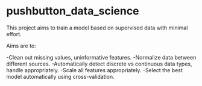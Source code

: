 pushbutton_data_science
=======================

This project aims to train a model based on supervised data with minimal effort.

Aims are to:

  -Clean out missing values, uninformative features.
  -Normalize data between different sources.
  -Automatically detect discrete vs continuous data types, handle appropriately.
  -Scale all features appropriately.
  -Select the best model automatically using cross-validation.
